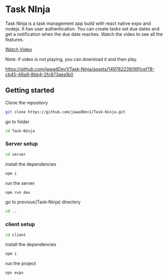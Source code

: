 # Task NInja  

Task Ninja is a task management app build with react native expo and nodejs. It has user authentication. You can create tasks set due dates and get a notification when the due date reaches. Watch the video to see all the features.

 [Watch Video](https://youtu.be/Jdx4RNRSj2g?si=Kr5CDaPcIaqRS4nL)

 Note: if video is not playing, you can download it and then play.

https://github.com/jawadDev1/Task-Ninja/assets/149782239/991cef78-cb45-46a9-8bb4-2fc873aea1b0


## Getting started

Clone the repository


```bash
git clone https://github.com/jawadDev1/Task-Ninja.git
```

go to folder

```bash
cd Task-Ninja
```
### Server setup

```bash
cd server
```
install the dependencies

```bash
npm i
```

run the server

```bash
npm run dev
```

go to previous(Task-Ninja) directory

```bash
cd ..
```
### client setup

```bash
cd client
```
install the dependencies

```bash
npm i
```

run the project

```bash
npx expo
```
